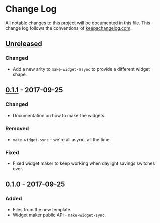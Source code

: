 # Change Log
All notable changes to this project will be documented in this file. This change log follows the conventions of [keepachangelog.com](http://keepachangelog.com/).

## [Unreleased]
### Changed
- Add a new arity to `make-widget-async` to provide a different widget shape.

## [0.1.1] - 2017-09-25
### Changed
- Documentation on how to make the widgets.

### Removed
- `make-widget-sync` - we're all async, all the time.

### Fixed
- Fixed widget maker to keep working when daylight savings switches over.

## 0.1.0 - 2017-09-25
### Added
- Files from the new template.
- Widget maker public API - `make-widget-sync`.

[Unreleased]: https://github.com/your-name/clj-arangodb/compare/0.1.1...HEAD
[0.1.1]: https://github.com/your-name/clj-arangodb/compare/0.1.0...0.1.1
